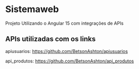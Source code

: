 # Sistemaweb

Projeto Utilizando o Angular 15 com integrações de APIs

## APIs utilizadas com os links
apiusuarios: https://github.com/BetsonAshton/apiusuarios

api_produtos: https://github.com/BetsonAshton/api_produtos
